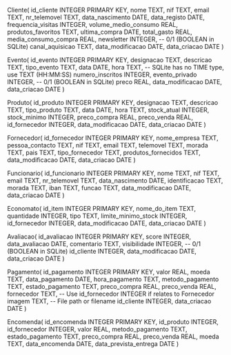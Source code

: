 Cliente(
  id_cliente INTEGER PRIMARY KEY, 
  nome TEXT, 
  nif TEXT, 
  email TEXT, 
  nr_telemovel TEXT, 
  data_nascimento DATE, 
  data_registo DATE, 
  frequencia_visitas INTEGER, 
  volume_medio_consumo REAL, 
  produtos_favoritos TEXT, 
  ultima_compra DATE, 
  total_gasto REAL, 
  media_consumo_compra REAL, 
  newsletter INTEGER,        -- 0/1 (BOOLEAN in SQLite)
  canal_aquisicao TEXT, 
  data_modificacao DATE, 
  data_criacao DATE
)

Evento(
  id_evento INTEGER PRIMARY KEY, 
  designacao TEXT, 
  descricao TEXT, 
  tipo_evento TEXT, 
  data DATE, 
  hora TEXT,                -- SQLite has no TIME type, use TEXT (HH:MM:SS)
  numero_inscritos INTEGER, 
  evento_privado INTEGER,   -- 0/1 (BOOLEAN in SQLite)
  preco REAL, 
  data_modificacao DATE, 
  data_criacao DATE
)

Produto(
  id_produto INTEGER PRIMARY KEY, 
  designacao TEXT, 
  descricao TEXT, 
  tipo_produto TEXT, 
  data DATE, 
  hora TEXT, 
  stock_atual INTEGER, 
  stock_minimo INTEGER, 
  preco_compra REAL, 
  preco_venda REAL, 
  id_fornecedor INTEGER, 
  data_modificacao DATE, 
  data_criacao DATE
)

Fornecedor(
  id_fornecedor INTEGER PRIMARY KEY, 
  nome_empresa TEXT, 
  pessoa_contacto TEXT, 
  nif TEXT, 
  email TEXT, 
  telemovel TEXT, 
  morada TEXT, 
  pais TEXT, 
  tipo_fornecedor TEXT, 
  produtos_fornecidos TEXT, 
  data_modificacao DATE, 
  data_criacao DATE
)

Funcionario(
  id_funcionario INTEGER PRIMARY KEY, 
  nome TEXT, 
  nif TEXT, 
  email TEXT, 
  nr_telemovel TEXT, 
  data_nascimento DATE, 
  identificacao TEXT, 
  morada TEXT, 
  iban TEXT, 
  funcao TEXT, 
  data_modificacao DATE, 
  data_criacao DATE
)

Economato(
  id_item INTEGER PRIMARY KEY, 
  nome_do_item TEXT, 
  quantidade INTEGER, 
  tipo TEXT, 
  limite_minimo_stock INTEGER, 
  id_fornecedor INTEGER, 
  data_modificacao DATE, 
  data_criacao DATE
)

Avaliacao(
  id_avaliacao INTEGER PRIMARY KEY, 
  score INTEGER, 
  data_avaliacao DATE, 
  comentario TEXT, 
  visibilidade INTEGER,     -- 0/1 (BOOLEAN in SQLite)
  id_cliente INTEGER, 
  data_modificacao DATE, 
  data_criacao DATE
)

Pagamento(
  id_pagamento INTEGER PRIMARY KEY, 
  valor REAL, 
  moeda TEXT, 
  data_pagamento DATE, 
  hora_pagamento TEXT, 
  metodo_pagamento TEXT, 
  estado_pagamento TEXT, 
  preco_compra REAL, 
  preco_venda REAL, 
  fornecedor TEXT,          -- Use id_fornecedor INTEGER if relates to Fornecedor
  imagem TEXT,              -- File path or filename
  id_cliente INTEGER, 
  data_criacao DATE
)

Encomenda(
  id_encomenda INTEGER PRIMARY KEY, 
  id_produto INTEGER, 
  id_fornecedor INTEGER, 
  valor REAL, 
  metodo_pagamento TEXT, 
  estado_pagamento TEXT, 
  preco_compra REAL, 
  preco_venda REAL, 
  moeda TEXT, 
  data_encomenda DATE, 
  data_prevista_entrega DATE
)